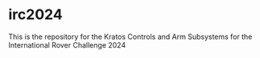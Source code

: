 # irc2024
This is the repository for the Kratos Controls and Arm Subsystems for the International Rover Challenge 2024

